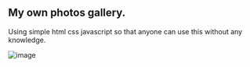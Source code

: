 My own photos gallery. 
---------------------
Using simple html css javascript so that anyone can use this without any knowledge.

![image](https://github.com/user-attachments/assets/62ae820e-4dcf-4c19-9f95-20c1c3a0b594)

